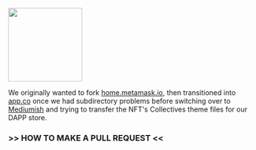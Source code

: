 [<img src="https://raw.githubusercontent.com/CloutContracts/dapp-browser/master/assets/images/logo.png" width="150" height="whatever">](https://cloutcontracts.net/dapp-browser/)

We originally wanted to fork [home.metamask.io](home.metamask.io), then transitioned into [app.co](app.co) once we had subdirectory problems before switching over to [Mediumish](https://github.com/wowthemesnet/mediumish-theme-jekyll) and trying to transfer the NFT's Collectives theme files for our DAPP store.

### >> HOW TO MAKE A PULL REQUEST <<
